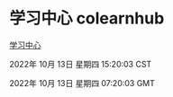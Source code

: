 # 学习中心 colearnhub
[学习中心](http://27.19.33.125:56308/colearnhub/)

2022年 10月 13日 星期四 15:20:03 CST

2022年 10月 13日 星期四 07:20:03 GMT

